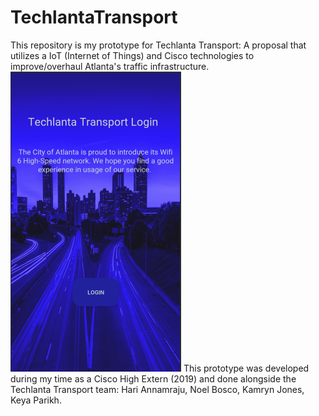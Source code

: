 # TechlantaTransport
This repository is my prototype for Techlanta Transport: A proposal that utilizes 
a IoT (Internet of Things) and Cisco technologies to improve/overhaul Atlanta's traffic infrastructure.
![Login Screen](screenshots/login_screen.png)
This prototype was developed during my time as a Cisco High Extern (2019) and done alongside
the Techlanta Transport team: Hari Annamraju, Noel Bosco, Kamryn Jones, Keya Parikh.

